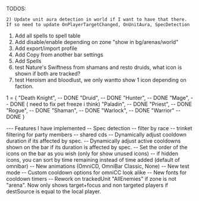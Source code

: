 

TODOS: 

    2) Update unit aura detection in world if I want to have that there. If so need to update OnPlayerTargetChanged, OnUnitAura, SpecDetection

1. Add all spells to spell table
2. Add disable/enable depending on zone "show in bg/arenas/world"
3. Add export/import profile
4. Add Copy from another bar settings
5. Add Spells
6. test Nature's Swiftness from shamans and resto druids, what icon is shown if both are tracked?
7. test Heroism and bloodlust, we only wantto show 1 icon depending on faction.

1 = {
    "Death Knight", -- DONE
    "Druid", -- DONE
    "Hunter", -- DONE
    "Mage", -- DONE ( need to fix pet freeze i think)
    "Paladin", -- DONE
    "Priest", -- DONE
    "Rogue", -- DONE
    "Shaman", -- DONE
    "Warlock", -- DONE
    "Warrior" -- DONE
}

--- Features I have implemented
-- Spec detection
-- filter by race
-- trinket filtering for party members
-- shared cds
-- Dynamically adjust cooldown duration if its affected by spec.
-- Dynamically adjust active cooldowns shown on the bar if its duration is affected by spec.
-- Set the order of the icons on the bar as you wish (only for show unused icons)
-- if hidden icons, you can sort by time remaining instead of time added (default of omnibar)
-- New animations (OmniCD, OmniBar Classic, None)
-- New test mode
-- Custom cooldown options for omniCC look alike
-- New fonts for cooldown timers
-- Rework on trackedUnit "AllEnemies" if zone is not "arena". Now only shows target+focus and non targeted players if destSource is equal to the local player.